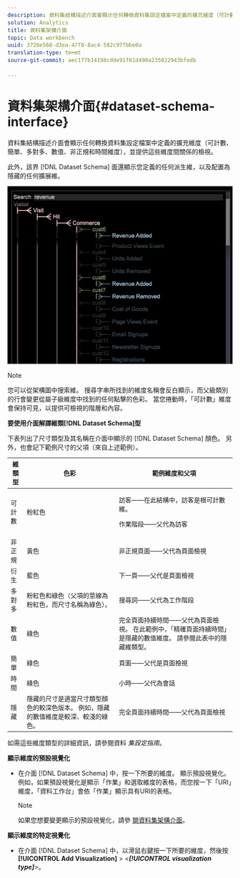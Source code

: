 ```yaml
---
description: 資料集結構描述介面會顯示任何轉換資料集設定檔案中定義的擴充維度（可計數、簡單、多對多、數值、非正規和時間維度），並提供這些維度間關係的檢視。
solution: Analytics
title: 資料集架構介面
topic: Data workbench
uuid: 3726e568-d3ea-47f8-8ac4-582c97fbbe0a
translation-type: tm+mt
source-git-commit: aec1f7b14198cdde91f61d490a235022943bfedb

---
```



# 資料集架構介面{#dataset-schema-interface}

資料集結構描述介面會顯示任何轉換資料集設定檔案中定義的擴充維度（可計數、簡單、多對多、數值、非正規和時間維度），並提供這些維度間關係的檢視。

此外，該界 [!DNL Dataset Schema] 面還顯示您定義的任何派生維，以及配置為隱藏的任何擴展維。

![](assets/vis_DatasetSchema_Example2.png)

>[!NOTE]
>
>您可以從架構圖中搜索維。 搜尋字串所找到的維度名稱會反白顯示，而父級類別的行會變更從屬子級維度中找到的任何點擊的色彩。 當您捲動時，「可計數」維度會保持可見，以提供可檢視的階層和內容。

**要使用介面解譯維類[!DNL Dataset Schema]型**

下表列出了尺寸類型及其名稱在介面中顯示的 [!DNL Dataset Schema] 顏色。 另外，也會記下範例尺寸的父項（來自上述範例）。

<table id="table_CF888522626E49A4A10D87085CAB5CC1"> 
 <thead> 
  <tr> 
   <th colname="col1" class="entry"> 維類型 </th> 
   <th colname="col2" class="entry"> 色彩 </th> 
   <th colname="col3" class="entry"> 範例維度和父項 </th> 
  </tr> 
 </thead>
 <tbody> 
  <tr> 
   <td colname="col1"> 可計數 </td> 
   <td colname="col2"> 粉紅色 </td> 
   <td colname="col3"> <p>訪客——在此結構中，訪客是根可計數維。 </p> <p>作業階段——父代為訪客 </p> </td> 
  </tr> 
  <tr> 
   <td colname="col1"> 非正規 </td> 
   <td colname="col2"> 黃色 </td> 
   <td colname="col3"> 非正規頁面——父代為頁面檢視 </td> 
  </tr> 
  <tr> 
   <td colname="col1"> 衍生 </td> 
   <td colname="col2"> 藍色 </td> 
   <td colname="col3"> 下一頁——父代是頁面檢視 </td> 
  </tr> 
  <tr> 
   <td colname="col1"> 多對多 </td> 
   <td colname="col2"> 粉紅色和綠色（父項的莖線為粉紅色，而尺寸名稱為綠色）。 </td> 
   <td colname="col3"> 搜尋詞——父代為工作階段 </td> 
  </tr> 
  <tr> 
   <td colname="col1"> 數值 </td> 
   <td colname="col2"> 綠色 </td> 
   <td colname="col3"> 完全頁面持續時間——父代為頁面檢視。 在此範例中，「精確頁面持續時間」是隱藏的數值維度。 請參閱此表中的隱藏維類型。 </td> 
  </tr> 
  <tr> 
   <td colname="col1"> 簡單 </td> 
   <td colname="col2"> 綠色 </td> 
   <td colname="col3"> 頁面——父代是頁面檢視 </td> 
  </tr> 
  <tr> 
   <td colname="col1"> 時間 </td> 
   <td colname="col2"> 綠色 </td> 
   <td colname="col3"> 小時——父代為會話 </td> 
  </tr> 
  <tr> 
   <td colname="col1"> 隱藏 </td> 
   <td colname="col2"> 隱藏的尺寸是適當尺寸類型顏色的較深色版本。 例如，隱藏的數值維度是較深、較淺的綠色。 </td> 
   <td colname="col3"> 完全頁面持續時間——父代為頁面檢視 </td> 
  </tr> 
 </tbody> 
</table>

如需這些維度類型的詳細資訊，請參閱資料 *集設定指南*。

**顯示維度的預設視覺化**

* 在介面 [!DNL Dataset Schema] 中，按一下所要的維度。 顯示預設視覺化。 例如，如果預設視覺化是顯示「作業」和選取維度的表格，而您按一下「URI」維度，「資料工作台」會依「作業」顯示具有URI的表格。

   >[!NOTE]
   >
   >如果您想要變更顯示的預設視覺化，請參 [閱資料集架構介面](../../../home/c-get-started/c-admin-intrf/c-dtst-sch-intrf.md#concept-e147b3a5b542453ca2b121e1c85bb175)。

**顯示維度的特定視覺化**

* 在介面 [!DNL Dataset Schema] 中，以滑鼠右鍵按一下所要的維度，然後按 **[!UICONTROL Add Visualization]** > *&lt;**[!UICONTROL visualization type]**>*。

